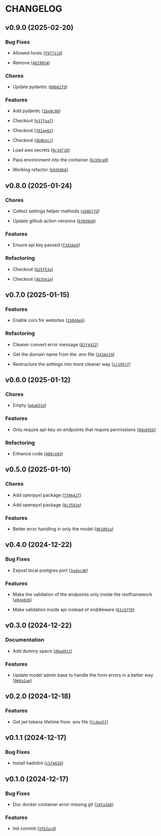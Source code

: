 # CHANGELOG


## v0.9.0 (2025-02-20)

### Bug Fixes

- Allowed hosts
  ([`f97711d`](https://github.com/omargawdat/Gawdat_Django_Template/commit/f97711d013dac9fd9e028e17d5ea61e4f2944a60))

- Remove
  ([`4819054`](https://github.com/omargawdat/Gawdat_Django_Template/commit/4819054211ee4bce80b12796f79be62b7ecfe0ae))

### Chores

- Update pydantic
  ([`60b02fd`](https://github.com/omargawdat/Gawdat_Django_Template/commit/60b02fd1f48b91520ae8cf04462d6ebe907cd159))

### Features

- Add pydantic
  ([`1be8c86`](https://github.com/omargawdat/Gawdat_Django_Template/commit/1be8c86a9679597a78db7838b2ab32e6b622edec))

- Checkout
  ([`e37faa7`](https://github.com/omargawdat/Gawdat_Django_Template/commit/e37faa7da8dc82a89a18c3a1f9ba94c6651760b1))

- Checkout
  ([`781ae61`](https://github.com/omargawdat/Gawdat_Django_Template/commit/781ae6139b3e8a79d92cc224a283a5863406d0cc))

- Checkout
  ([`db8b3cc`](https://github.com/omargawdat/Gawdat_Django_Template/commit/db8b3cc8ca6e84e37c77b4d2c9cf4d4442e92690))

- Load aws secrets
  ([`9c3df10`](https://github.com/omargawdat/Gawdat_Django_Template/commit/9c3df104d5c07491b654b4e619e0c7d411974d36))

- Pass environment into the container
  ([`6cb9ce0`](https://github.com/omargawdat/Gawdat_Django_Template/commit/6cb9ce072f9ccf0273e2e8d68480d6be1fdac6d9))

- Working refactor
  ([`b9268bb`](https://github.com/omargawdat/Gawdat_Django_Template/commit/b9268bb68234ad49cdb092428818e998e4977886))


## v0.8.0 (2025-01-24)

### Chores

- Collect settings helper methods
  ([`a50b77d`](https://github.com/omargawdat/Gawdat_Django_Template/commit/a50b77d0d3ed77d4f646550460cf44e54be0df95))

- Update github action versions
  ([`83949e6`](https://github.com/omargawdat/Gawdat_Django_Template/commit/83949e663dd9e285043374847374c0e45ff1703b))

### Features

- Ensure api key passed
  ([`f3d1be6`](https://github.com/omargawdat/Gawdat_Django_Template/commit/f3d1be6ee2acaebd89d98b2e96adcdcf1f2a568c))

### Refactoring

- Checkout
  ([`625f53a`](https://github.com/omargawdat/Gawdat_Django_Template/commit/625f53a6393c77024bb83e94d9939d9a86fe51ab))

- Checkout
  ([`4b3541e`](https://github.com/omargawdat/Gawdat_Django_Template/commit/4b3541e625f769b05080f0c6946dc1f943e30252))


## v0.7.0 (2025-01-15)

### Features

- Enable cors for websites
  ([`1504deb`](https://github.com/omargawdat/Gawdat_Django_Template/commit/1504deb289f4c5fcc48edd88c75b16b5c4d319cd))

### Refactoring

- Cleaner convert error message
  ([`82f4422`](https://github.com/omargawdat/Gawdat_Django_Template/commit/82f4422d671beb0d3fc632aeaa0feae8e6ce5ed1))

- Get the domain name from the .env file
  ([`2416e19`](https://github.com/omargawdat/Gawdat_Django_Template/commit/2416e19a15372155589b928e453d31b99928ba2f))

- Restructure the settings into more cleaner way
  ([`cc1951f`](https://github.com/omargawdat/Gawdat_Django_Template/commit/cc1951f86f22e23845798d166155b2ac0fe07dfd))


## v0.6.0 (2025-01-12)

### Chores

- Empty
  ([`e6a651d`](https://github.com/omargawdat/Gawdat_Django_Template/commit/e6a651df74c8ab9b30df89f670045934b84532cd))

### Features

- Only require api-key on endpoints that require permissions
  ([`9de845b`](https://github.com/omargawdat/Gawdat_Django_Template/commit/9de845bd2b51d5a03ba5fd8e83893c7a33842d45))

### Refactoring

- Enhance code
  ([`488ce03`](https://github.com/omargawdat/Gawdat_Django_Template/commit/488ce032c704871cbb22fc268342a8a359adcebb))


## v0.5.0 (2025-01-10)

### Chores

- Add openpyxl package
  ([`739642f`](https://github.com/omargawdat/Gawdat_Django_Template/commit/739642f3aa6baefb59b2ea9de46571e35163af4c))

- Add openpyxl package
  ([`0c3592e`](https://github.com/omargawdat/Gawdat_Django_Template/commit/0c3592e661c8d53170282d4a608441bd31f969b6))

### Features

- Better error handling in only the model
  ([`961091e`](https://github.com/omargawdat/Gawdat_Django_Template/commit/961091ec1a068bb5d364689f492ac870f770aab1))


## v0.4.0 (2024-12-22)

### Bug Fixes

- Expost local postgres port
  ([`3adacd6`](https://github.com/omargawdat/Gawdat_Django_Template/commit/3adacd62ba96eaf2a986a560a46cb00bc38f27b4))

### Features

- Make the validation of the endpoints only inside the restframework
  ([`e04e826`](https://github.com/omargawdat/Gawdat_Django_Template/commit/e04e82624325b6eb522040f5852aeed0ca4ede07))

- Make validation inside api instead of middleware
  ([`61c67f0`](https://github.com/omargawdat/Gawdat_Django_Template/commit/61c67f0ed788e83b5a566622938624e4dd721773))


## v0.3.0 (2024-12-22)

### Documentation

- Add dummy space
  ([`d0ad911`](https://github.com/omargawdat/Gawdat_Django_Template/commit/d0ad911870742a37b6d09c9dbacf7d9cb9fdba65))

### Features

- Update model admin base to handle the form errors in a better way
  ([`966a1ae`](https://github.com/omargawdat/Gawdat_Django_Template/commit/966a1ae702b2e88eae50f41d944ffe8df93a789d))


## v0.2.0 (2024-12-18)

### Features

- Get jwt tokens lifetime from .env file
  ([`fcdee5f`](https://github.com/omargawdat/Gawdat_Django_Template/commit/fcdee5fafbb773cf06c63b0f86d7560a68141ba8))


## v0.1.1 (2024-12-17)

### Bug Fixes

- Install hadolint
  ([`c5fe626`](https://github.com/omargawdat/Gawdat_Django_Template/commit/c5fe626eff339d8032863094b816928ed3f18c32))


## v0.1.0 (2024-12-17)

### Bug Fixes

- Doc docker container error missing git
  ([`14fa1b8`](https://github.com/omargawdat/Gawdat_Django_Template/commit/14fa1b81dac1d4cc16039dd63315c1e95b6fd5fa))

### Features

- Init commit
  ([`3fb3ac0`](https://github.com/omargawdat/Gawdat_Django_Template/commit/3fb3ac0469293a69d2110611d97a63965f8726ef))
